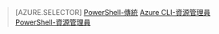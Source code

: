 > [AZURE.SELECTOR] 
[PowerShell-傳統](dns-reverse-dns-record-operations-classic-ps.md)
[Azure CLI-資源管理員](dns-reverse-dns-record-operations-cli.md)
[PowerShell-資源管理員](dns-reverse-dns-record-operations-ps.md)
